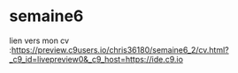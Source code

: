 # semaine6
lien vers mon cv :https://preview.c9users.io/chris36180/semaine6_2/cv.html?_c9_id=livepreview0&_c9_host=https://ide.c9.io

